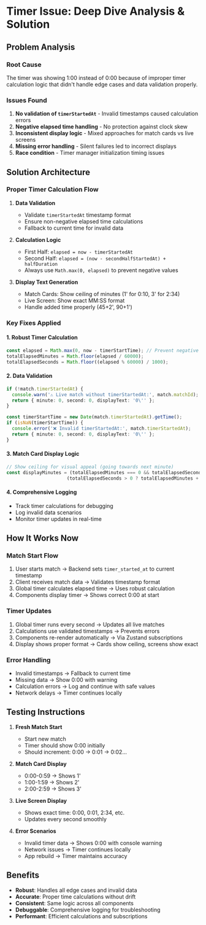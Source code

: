 # Timer Issue: Deep Dive Analysis & Solution

## Problem Analysis

### Root Cause
The timer was showing 1:00 instead of 0:00 because of improper timer calculation logic that didn't handle edge cases and data validation properly.

### Issues Found

1. **No validation of `timerStartedAt`** - Invalid timestamps caused calculation errors
2. **Negative elapsed time handling** - No protection against clock skew
3. **Inconsistent display logic** - Mixed approaches for match cards vs live screens
4. **Missing error handling** - Silent failures led to incorrect displays
5. **Race condition** - Timer manager initialization timing issues

## Solution Architecture

### Proper Timer Calculation Flow

1. **Data Validation**
   - Validate `timerStartedAt` timestamp format
   - Ensure non-negative elapsed time calculations
   - Fallback to current time for invalid data

2. **Calculation Logic**
   - First Half: `elapsed = now - timerStartedAt`
   - Second Half: `elapsed = (now - secondHalfStartedAt) + halfDuration`
   - Always use `Math.max(0, elapsed)` to prevent negative values

3. **Display Text Generation**
   - Match Cards: Show ceiling of minutes (1' for 0:10, 3' for 2:34)
   - Live Screen: Show exact MM:SS format
   - Handle added time properly (45+2', 90+1')

### Key Fixes Applied

#### 1. Robust Timer Calculation
```typescript
const elapsed = Math.max(0, now - timerStartTime); // Prevent negative
totalElapsedMinutes = Math.floor(elapsed / 60000);
totalElapsedSeconds = Math.floor((elapsed % 60000) / 1000);
```

#### 2. Data Validation
```typescript
if (!match.timerStartedAt) {
  console.warn('⚠️ Live match without timerStartedAt:', match.matchId);
  return { minute: 0, second: 0, displayText: '0\'' };
}

const timerStartTime = new Date(match.timerStartedAt).getTime();
if (isNaN(timerStartTime)) {
  console.error('❌ Invalid timerStartedAt:', match.timerStartedAt);
  return { minute: 0, second: 0, displayText: '0\'' };
}
```

#### 3. Match Card Display Logic
```typescript
// Show ceiling for visual appeal (going towards next minute)
const displayMinutes = (totalElapsedMinutes === 0 && totalElapsedSeconds === 0) ? 0 : 
                      (totalElapsedSeconds > 0 ? totalElapsedMinutes + 1 : totalElapsedMinutes);
```

#### 4. Comprehensive Logging
- Track timer calculations for debugging
- Log invalid data scenarios
- Monitor timer updates in real-time

## How It Works Now

### Match Start Flow
1. User starts match → Backend sets `timer_started_at` to current timestamp
2. Client receives match data → Validates timestamp format
3. Global timer calculates elapsed time → Uses robust calculation
4. Components display timer → Shows correct 0:00 at start

### Timer Updates
1. Global timer runs every second → Updates all live matches
2. Calculations use validated timestamps → Prevents errors
3. Components re-render automatically → Via Zustand subscriptions
4. Display shows proper format → Cards show ceiling, screens show exact

### Error Handling
- Invalid timestamps → Fallback to current time
- Missing data → Show 0:00 with warning
- Calculation errors → Log and continue with safe values
- Network delays → Timer continues locally

## Testing Instructions

1. **Fresh Match Start**
   - Start new match
   - Timer should show 0:00 initially
   - Should increment: 0:00 → 0:01 → 0:02...

2. **Match Card Display**
   - 0:00-0:59 → Shows 1'
   - 1:00-1:59 → Shows 2'
   - 2:00-2:59 → Shows 3'

3. **Live Screen Display**
   - Shows exact time: 0:00, 0:01, 2:34, etc.
   - Updates every second smoothly

4. **Error Scenarios**
   - Invalid timer data → Shows 0:00 with console warning
   - Network issues → Timer continues locally
   - App rebuild → Timer maintains accuracy

## Benefits

- **Robust**: Handles all edge cases and invalid data
- **Accurate**: Proper time calculations without drift
- **Consistent**: Same logic across all components
- **Debuggable**: Comprehensive logging for troubleshooting
- **Performant**: Efficient calculations and subscriptions